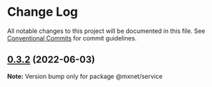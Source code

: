 # Change Log

All notable changes to this project will be documented in this file.
See [Conventional Commits](https://conventionalcommits.org) for commit guidelines.

## [0.3.2](https://gitee.com/cq_maixun_network/repo/compare/@mxnet/service@0.3.1...@mxnet/service@0.3.2) (2022-06-03)

**Note:** Version bump only for package @mxnet/service
